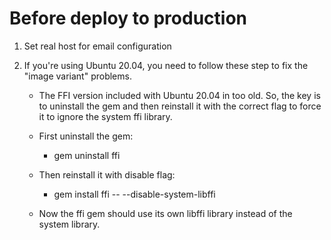 # Before deploy to production

1. Set real host for email configuration
2. If you're using Ubuntu 20.04, you need to follow these step to fix the "image variant" problems. 

    - The FFI version included with Ubuntu 20.04 in too old. So, the key is to uninstall the gem and then reinstall it with the correct flag to force it to ignore the system ffi library.

    - First uninstall the gem:
      - gem uninstall ffi

    - Then reinstall it with disable flag:
      - gem install ffi -- --disable-system-libffi

    - Now the ffi gem should use its own libffi library instead of the system library.